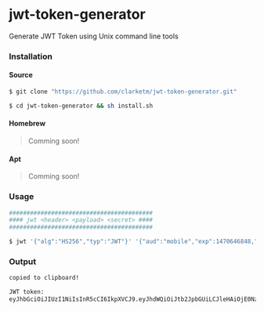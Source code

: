 # jwt-token-generator
Generate JWT Token using Unix command line tools

### Installation
#### Source
```bash
$ git clone "https://github.com/clarketm/jwt-token-generator.git"

$ cd jwt-token-generator && sh install.sh
```
#### Homebrew
> Comming soon!
#### Apt
> Comming soon!

### Usage
```bash
#########################################
#### jwt <header> <payload> <secret> ####
#########################################

$ jwt '{"alg":"HS256","typ":"JWT"}' '{"aud":"mobile","exp":1470646848,"iss":"token.service","sub":"travis"}' 'secreto'
```

### Output
```bash
copied to clipboard!

JWT token:
eyJhbGciOiJIUzI1NiIsInR5cCI6IkpXVCJ9.eyJhdWQiOiJtb2JpbGUiLCJleHAiOjE0NzA2NDY4NDgsImlzcyI6InRva2VuLnNlcnZpY2UiLCJzdWIiOiJ0cmF2aXMifQ.CaXRXQO2bW/i+69zExHEG0r3riHG82jl8bv73BqK2qs
```
